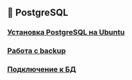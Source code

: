 ## 🐘 PostgreSQL

### [Установка PostgreSQL на Ubuntu](install.md)
### [Работа с backup](backup.md)
### [Подключение к БД](connect.md)